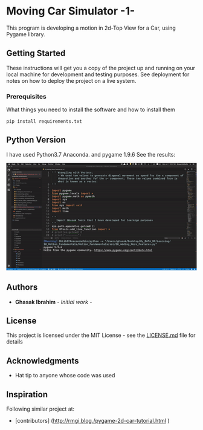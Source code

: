 # Moving Car Simulator -1-

This program is developing a motion in 2d-Top View for a Car, using Pygame library.

## Getting Started
These instructions will get you a copy of the project up and running on your local machine for development and testing purposes. See deployment for notes on how to deploy the project on a live system.
### Prerequisites
What things you need to install the software and how to install them
```
pip install requirements.txt
```

## Python Version

I have used Python3.7 Anaconda. and pygame 1.9.6
See the results:


![](./Resources/Simulator.gif)
## Authors

* **Ghasak Ibrahim** - *Initial work* -

## License
This project is licensed under the MIT License - see the [LICENSE.md](LICENSE.md) file for details
## Acknowledgments
* Hat tip to anyone whose code was used

## Inspiration
Following similar project at:
* [contributors] (http://rmgi.blog./pygame-2d-car-tutorial.html )
